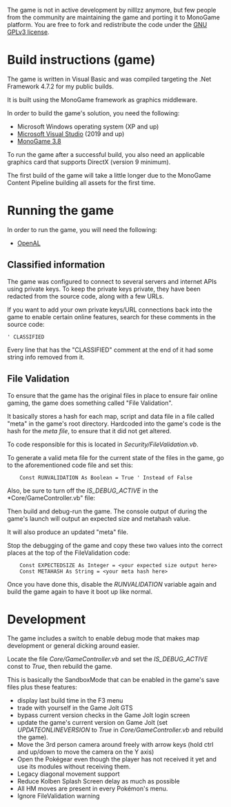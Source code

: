 The game is not in active development by nilllzz anymore, but few people from the community are maintaining the game and porting it to MonoGame platform. You are free to fork and redistribute the code under the [GNU GPLv3 license](http://choosealicense.com/licenses/gpl-3.0/).

Build instructions (game)
=========================

The game is written in Visual Basic and was compiled targeting the .Net Framework 4.7.2 for my public builds.

It is built using the MonoGame framework as graphics middleware.

In order to build the game's solution, you need the following:
* Microsoft Windows operating system (XP and up)
* [Microsoft Visual Studio](https://www.visualstudio.com/) (2019 and up)
* [MonoGame 3.8](https://docs.monogame.net/articles/getting_started/1_setting_up_your_development_environment_windows.html)

To run the game after a successful build, you also need an applicable graphics card that supports DirectX (version 9 minimum).

The first build of the game will take a little longer due to the MonoGame Content Pipeline building all assets for the first time.

Running the game
================

In order to run the game, you will need the following:
* [OpenAL](https://www.openal.org/downloads/oalinst.zip)

Classified information
----------------------

The game was configured to connect to several servers and internet APIs using private keys.
To keep the private keys private, they have been redacted from the source code, along with a few URLs.

If you want to add your own private keys/URL connections back into the game to enable certain online features, search for these comments in the source code:

    ' CLASSIFIED

Every line that has the "CLASSIFIED" comment at the end of it had some string info removed from it.

File Validation
---------------

To ensure that the game has the original files in place to ensure fair online gaming, the game does something called "File Validation".

It basically stores a hash for each map, script and data file in a file called "meta" in the game's root directory.
Hardcoded into the game's code is the hash for the *meta file*, to ensure that it did not get altered.

To code responsible for this is located in *Security/FileValidation.vb*.

To generate a valid meta file for the current state of the files in the game, go to the aforementioned code file and set this:

        Const RUNVALIDATION As Boolean = True ' Instead of False

Also, be sure to turn off the *IS_DEBUG_ACTIVE* in the *Core/GameController.vb" file:

Then build and debug-run the game. The console output of during the game's launch will output an expected size and metahash value.

It will also produce an updated "meta" file.

Stop the debugging of the game and copy these two values into the correct places at the top of the FileValidation code:

        Const EXPECTEDSIZE As Integer = <your expected size output here>
        Const METAHASH As String = <your meta hash here>

Once you have done this, disable the *RUNVALIDATION* variable again and build the game again to have it boot up like normal.

Development
===========

The game includes a switch to enable debug mode that makes map development or general dicking around easier.

Locate the file *Core/GameController.vb* and set the *IS_DEBUG_ACTIVE* const to *True*, then rebuild the game.

This is basically the SandboxMode that can be enabled in the game's save files plus these features:

* display last build time in the F3 menu
* trade with yourself in the Game Jolt GTS
* bypass current version checks in the Game Jolt login screen
* update the game's current version on Game Jolt (set *UPDATEONLINEVERSION* to *True* in *Core/GameController.vb* and rebuild the game).
* Move the 3rd person camera around freely with arrow keys (hold ctrl and up/down to move the camera on the Y axis)
* Open the Pokégear even though the player has not received it yet and use its modules without receiving them.
* Legacy diagonal movement support
* Reduce Kolben Splash Screen delay as much as possible
* All HM moves are present in every Pokémon's menu.
* Ignore FileValidation warning
